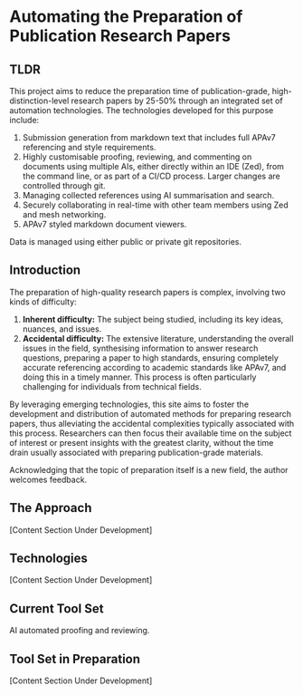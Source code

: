 # Automating the Preparation of Publication Research Papers

## TLDR

This project aims to reduce the preparation time of publication-grade, high-distinction-level research papers by 25-50% through an integrated set of automation technologies. The technologies developed for this purpose include:

1. Submission generation from markdown text that includes full APAv7 referencing and style requirements.
2. Highly customisable proofing, reviewing, and commenting on documents using multiple AIs, either directly within an IDE (Zed), from the command line, or as part of a CI/CD process. Larger changes are controlled through git.
3. Managing collected references using AI summarisation and search.
4. Securely collaborating in real-time with other team members using Zed and mesh networking.
5. APAv7 styled markdown document viewers.

Data is managed using either public or private git repositories.

## Introduction

The preparation of high-quality research papers is complex, involving two kinds of difficulty:

1. **Inherent difficulty:** The subject being studied, including its key ideas, nuances, and issues.
2. **Accidental difficulty:** The extensive literature, understanding the overall issues in the field, synthesising information to answer research questions, preparing a paper to high standards, ensuring completely accurate referencing according to academic standards like APAv7, and doing this in a timely manner. This process is often particularly challenging for individuals from technical fields.

By leveraging emerging technologies, this site aims to foster the development and distribution of automated methods for preparing research papers, thus alleviating the accidental complexities typically associated with this process. Researchers can then focus their available time on the subject of interest or present insights with the greatest clarity, without the time drain usually associated with preparing publication-grade materials.

Acknowledging that the topic of preparation itself is a new field, the author welcomes feedback.

## The Approach

[Content Section Under Development]

## Technologies

[Content Section Under Development]

## Current Tool Set

AI automated proofing and reviewing.

## Tool Set in Preparation

[Content Section Under Development]